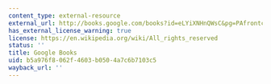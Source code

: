 ```yaml
---
content_type: external-resource
external_url: http://books.google.com/books?id=eLYiXNHnQWsC&pg=PAfrontcover
has_external_license_warning: true
license: https://en.wikipedia.org/wiki/All_rights_reserved
status: ''
title: Google Books
uid: b5a976f8-062f-4603-b050-4a7c6b7103c5
wayback_url: ''
---
```

